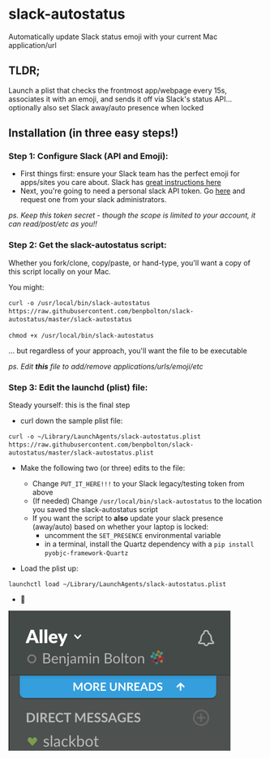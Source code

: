 # slack-autostatus
Automatically update Slack status emoji with your current Mac application/url


## TLDR;

Launch a plist that checks the frontmost app/webpage every 15s, associates it with an emoji, and sends it off via Slack's status API... optionally also set Slack away/auto presence when locked

## Installation (in three easy steps!)



### Step 1: Configure Slack (API and Emoji):

- First things first: ensure your Slack team has the perfect emoji for apps/sites you care about. Slack has
 [great instructions here](https://get.slack.help/hc/en-us/articles/206870177-Create-custom-emoji)
- Next, you're going to need a personal slack API token. Go [here](https://api.slack.com/custom-integrations/legacy-tokens) and request one from your slack administrators.

_ps. Keep this token secret - though the scope is limited to your account, it can read/post/etc as you!!_



### Step 2: Get the slack-autostatus script:

Whether you fork/clone, copy/paste, or hand-type, you'll want a copy of this script locally on your Mac.

You might:

```
curl -o /usr/local/bin/slack-autostatus https://raw.githubusercontent.com/benpbolton/slack-autostatus/master/slack-autostatus

chmod +x /usr/local/bin/slack-autostatus
```

... but regardless of your approach, you'll want the file to be executable

_ps. Edit **this** file to add/remove applications/urls/emoji/etc_


### Step 3: Edit the launchd (plist) file:

Steady yourself: this is the final step

- curl down the sample plist file:

```
curl -o ~/Library/LaunchAgents/slack-autostatus.plist https://raw.githubusercontent.com/benpbolton/slack-autostatus/master/slack-autostatus.plist
```

- Make the following two (or three) edits to the file:
  - Change `PUT_IT_HERE!!!` to your Slack legacy/testing token from above
  - (If needed) Change `/usr/local/bin/slack-autostatus` to the location you saved the slack-autostatus script
  - If you want the script to **also** update your slack presence (away/auto) based on whether your laptop is locked:
      + uncomment the `SET_PRESENCE` environmental variable
      + in a terminal, install the Quartz dependency with a `pip install pyobjc-framework-Quartz`

- Load the plist up:

```
launchctl load ~/Library/LaunchAgents/slack-autostatus.plist
```

- :tada:

![Sample Emoji](/essential-repository-asset.png "Turns out, I am using Slack")


